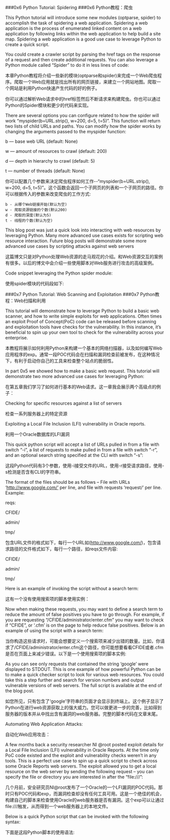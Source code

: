 ###0x6 Python Tutorial: Spidering
###0x6 Python教程：爬虫

This Python tutorial will introduce some new modules (optparse, spider) to accomplish the task of spidering a web application.  Spidering a web application is the process of enumerated linked content on a web application by following links within the web application to help build a site map.  Spidering a web application is a good use case to leverage Python to create a quick script.

You could create a crawler script by parsing the href tags on the response of a request and then create additional requests.  You can also leverage a Python module called “Spider” to do it in less lines of code:

本章Python教程将介绍一些新的模块(optparse和spider)来完成一个Web爬虫程序。爬取一个Web应用就是找出所有的网页链接，来建立一个网站地图。爬取一个网站是利用Python快速产生代码的好的例子。

你可以通过解析Web请求中的href标签然后不断请求来构建爬虫。你也可以通过Python的Spider模块和更少的代码来实现。

There are several options you can configure related to how the spider will work “myspider(b=URL.strip(), w=200, d=5, t=5)”.  This function will return two lists of child URLs and paths.  You can modify how the spider works by changing the arguments passed to the myspider function:

b — base web URL (default: None)

w — amount of resources to crawl (default: 200)

d — depth in hierarchy to crawl (default: 5)

t — number of threads (default: None)

你可以配置几个参数来决定爬虫程序如何工作--“myspider(b=URL.strip(), w=200, d=5, t=5)”。这个函数会返回一个子网页的列表和一个子网页的路径。你可以根据传入的参数来改变爬虫的工作方式:

    b - 从哪个Web链接开始(默认为空)
    w - 爬取资源链接的个数(默认200)
    d - 爬取的深度(默认为5)
    t - 线程的个数(默认为空)
    
This blog post was just a quick look into interacting with web resources by leveraging Python.  Many more advanced use cases exists for scripting web resource interaction.  Future blog posts will demonstrate some more advanced use cases by scripting attacks against web servers

这篇博文只是对Python处理Web资源的走马观花的介绍。和Web资源交互的案例有很多。以后的博文中会介绍一些使用脚本对Web服务进行攻击的高级案例。

Code snippet leveraging the Python spider module:

使用spider模块的代码段如下:

###0x7 Python Tutorial: Web Scanning and Exploitation
###0x7 Python教程：Web扫描和利用

This tutorial will demonstrate how to leverage Python to build a basic web scanner, and how to write simple exploits for web applications.  Often times an exploit Proof of Concept(PoC) code can be released before scanning and exploitation tools have checks for the vulnerability.  In this instance, it’s beneficial to spin up your own tool to check for the vulnerability across your enterprise.

本教程将展示如何利用Python来构建一个基本的网络扫描器，以及如何编写Web应用程序的exp。通常一段POC代码会在扫描和漏洞检查前被发布，在这种情况下，有利于启动你自己的工具来检查整个站点的脆弱性。

In part 0x5 we showed how to make a basic web request.  This tutorial will demonstrate two more advanced use cases for leveraging Python:

在第五章我们学习了如何进行基本的Web请求。这一章我会展示两个高级点的例子：

Checking for specific resources against a list of servers

检查一系列服务器上的特定资源

Exploiting a Local File Inclusion (LFI) vulnerability in Oracle reports.

利用一个Oracle数据库的LFI漏洞

This quick python script will accept a list of URLs pulled in from a file with switch “-i”, a list of requests to make pulled in from a file with switch “-r”, and an optional search string specified at the CLI with switch “-s”:

这段Python代码有3个参数，使用-i接受文件的URL，使用-r接受请求路径，使用-s检测是否含有CLI的字符串。

The format of the files should be as follows – File with URLs ‘http://www.google.com/’ per line, and file with requests ‘request/’ per line. Example:

reqs:

CFIDE/

admin/

tmp/

包含URL文件的格式如下，每行一个URL如(http://www.google.com/)，包含请求路径的文件格式如下，每行一个路径，如reqs文件内容:

CFIDE/

admin/

tmp/

Here is an example of invoking the script without a search term:

这有一个没有使用搜索项的脚本使用实例：

Now when making these requests, you may want to define a search term to reduce the amount of false positives you have to go through. For example, if you are requesting “/CFIDE/administrator/enter.cfm” you may want to check if “CFIDE”, or ‘.cfm’ is on the page to help reduce false positives. Below is an example of using the script with a search term:

当你构造这些请求时，可能会想要定义一个搜索项来减少出错的数量。比如，你请求了/CFIDE/administrator/enter.cfm这个路径，你可能想要看看CFIDE或者.cfm是否在页面上来减少错误。以下是一个使用搜索项的脚本实例:

As you can see only requests that contained the string ‘google’ were displayed to STDOUT. This is one example of how powerful Python can be to make a quick checker script to look for various web resources. You could take this a step further and search for version numbers and output vulnerable versions of web servers.  The full script is available at the end of the blog post.

如您所见，只有包含了‘google’字符串的页面才会显示到终端上。这个例子显示了Python在进行web资源获取上的强大威力。您可以做更进一步的完善，比如得到服务器的版本并从中找出含有漏洞的web服务器。完整的脚本代码在文章末尾。

Automating Web Application Attacks:

自动化Web应用攻击：

A few months back a security researcher NI @root posted exploit details for a Local File Inclusion (LFI) vulnerability in Oracle Reports.  At the time only PoC code existed and the exploit and vulnerability checks weren’t in any tools.  This is a perfect use case to spin up a quick script to check across some Oracle Reports web servers.  The exploit allowed you to get a local resource on the web server by sending the following request – you can specify the file or directory you are interested in after the “file:///”:

几个月前，安全研究员NI@root发布了一个Oracle的一个LFI漏洞的POC代码。那时只有POC代码和exp，而漏洞检查却没有任何工具可用。这是一个绝佳的机会，构建自己的脚本来检查使用Oracle的web服务器是否有漏洞。这个exp可以让通过file:///触发，从而得到一个web服务器上的本地文件。

Below is a quick Python script that can be invoked with the following syntax:

下面是这段Python脚本的使用语法:
